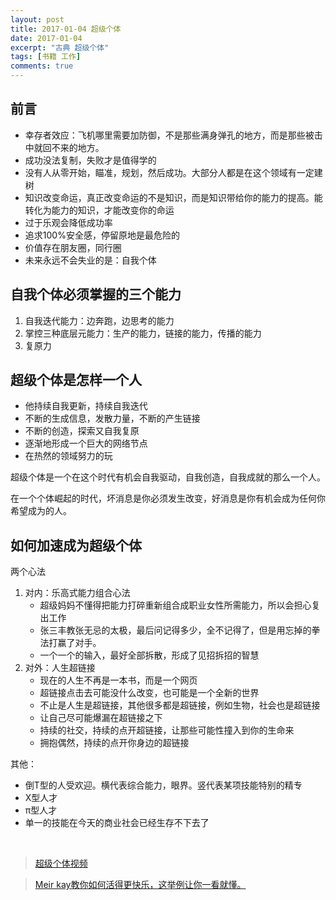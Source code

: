 ```yaml
---
layout: post
title: 2017-01-04 超级个体
date: 2017-01-04
excerpt: "古典 超级个体"
tags: [书籍 工作]
comments: true
---
```


## 前言

- 幸存者效应：飞机哪里需要加防御，不是那些满身弹孔的地方，而是那些被击中就回不来的地方。
- 成功没法复制，失败才是值得学的
- 没有人从零开始，瞄准，规划，然后成功。大部分人都是在这个领域有一定建树
- 知识改变命运，真正改变命运的不是知识，而是知识带给你的能力的提高。能转化为能力的知识，才能改变你的命运
- 过于乐观会降低成功率
- 追求100%安全感，停留原地是最危险的
- 价值存在朋友圈，同行圈
- 未来永远不会失业的是：自我个体

## 自我个体必须掌握的三个能力

1. 自我迭代能力：边奔跑，边思考的能力
2. 掌控三种底层元能力：生产的能力，链接的能力，传播的能力
3. 复原力

## 超级个体是怎样一个人

- 他持续自我更新，持续自我迭代
- 不断的生成信息，发散力量，不断的产生链接
- 不断的创造，探索又自我复原
- 逐渐地形成一个巨大的网络节点
- 在热然的领域努力的玩

超级个体是一个在这个时代有机会自我驱动，自我创造，自我成就的那么一个人。

在一个个体崛起的时代，坏消息是你必须发生改变，好消息是你有机会成为任何你希望成为的人。

## 如何加速成为超级个体

两个心法

1. 对内：乐高式能力组合心法
    - 超级妈妈不懂得把能力打碎重新组合成职业女性所需能力，所以会担心复出工作
    - 张三丰教张无忌的太极，最后问记得多少，全不记得了，但是用忘掉的拳法打赢了对手。
    - 一个一个的输入，最好全部拆散，形成了见招拆招的智慧
2. 对外：人生超链接
    - 现在的人生不再是一本书，而是一个网页
    - 超链接点击去可能没什么改变，也可能是一个全新的世界
    - 不止是人生是超链接，其他很多都是超链接，例如生物，社会也是超链接
    - 让自己尽可能爆漏在超链接之下
    - 持续的社交，持续的点开超链接，让那些可能性撞入到你的生命来
    - 拥抱偶然，持续的点开你身边的超链接

其他：

 - 倒T型的人受欢迎。横代表综合能力，眼界。竖代表某项技能特别的精专
 - X型人才
 - π型人才
 - 单一的技能在今天的商业社会已经生存不下去了



<br>


> [超级个体视频](http://v.youku.com/v_show/id_XMTg2NjEyMTc1Ng==.html?from=s1.8-1-1.2&spm=a2h0k.8191407.0.0)

> [Meir kay教你如何活得更快乐，这举例让你一看就懂。](http://v.youku.com/v_show/id_XMTg4MjM1NjUzNg==.html?from=s1.8-1-1.2&spm=a2h0k.8191407.0.0)

